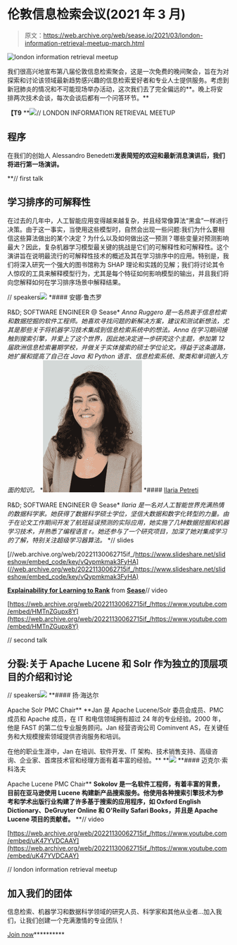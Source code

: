 # 伦敦信息检索会议(2021 年 3 月)

> 原文：<https://web.archive.org/web/sease.io/2021/03/london-information-retrieval-meetup-march.html>

![london information retrieval meetup](img/e2353c60f90ec9bbbf11901434a0b54a.png)

我们很高兴地宣布第八届伦敦信息检索聚会，这是一次免费的晚间聚会，旨在为对探索和讨论该领域最新趋势感兴趣的信息检索爱好者和专业人士提供服务。考虑到新冠肺炎的情况和不可能现场举办活动，这次我们去了完全偏远的**。晚上将安排两次技术会谈，每次会谈后都有一个问答环节。**

 **【T9** **![](img/5f2d48f4a32070e7806d0afa5c9c794e.png)// LONDON INFORMATION RETRIEVAL MEETUP

## 程序

在我们的创始人 Alessandro Benedetti[](https://web.archive.org/web/20221130062715/https://sease.io/alessandro-benedetti)**发表简短的欢迎和最新消息演讲后，我们将进行第一场演讲。**

**// first talk

## 学习排序的可解释性

在过去的几年中，人工智能应用变得越来越复杂，并且经常像算法“黑盒”一样进行决策。由于这一事实，当使用这些模型时，自然会出现一些问题:我们为什么要相信这些算法做出的某个决定？为什么以及如何做出这一预测？哪些变量对预测影响最大？因此，复杂机器学习模型最关键的挑战是它们的可解释性和可解释性。这个演讲旨在说明最流行的可解释性技术的概述及其在学习排序中的应用。特别是，我们将深入研究一个强大的图书馆称为 SHAP 理论和实践的见解；我们将讨论其令人惊叹的工具来解释模型行为，尤其是每个特征如何影响模型的输出，并且我们将向您解释如何在学习排序场景中解释结果。

// speakers![](img/9f968e52b63bf03dd7ed9ec2455700f1.png)[](https://web.archive.org/web/20221130062715/https://www.linkedin.com/in/anna-ruggero-482902153/) *#### 安娜·鲁杰罗

R&D; SOFTWARE ENGINEER @ Sease* *Anna Ruggero 是一名热衷于信息检索和数据挖掘的软件工程师。她喜欢寻找问题的新解决方案，建议和测试新想法，尤其是那些关于将机器学习技术集成到信息检索系统中的想法。Anna 在学习期间接触到搜索引擎，并爱上了这个世界，因此她决定进一步研究这个主题，参加第 12 届欧洲信息检索暑期学校，并做关于实体搜索的硕士学位论文。得益于这条道路，她扩展和提高了自己在 Java 和 Python 语言、信息检索系统、聚类和单词嵌入方面的知识。* *![](img/e7a77242be077b02f66be4092d1368c2.png)[](https://web.archive.org/web/20221130062715/https://www.linkedin.com/in/ilaria-petreti-422119104/) *#### [Ilaria Petreti](https://web.archive.org/web/20221130062715/https://sease.io/ilaria-petreti)

R&D; SOFTWARE ENGINEER @ Sease*  *Ilaria 是一名对人工智能世界充满热情的数据科学家。她获得了数据科学硕士学位，坚信大数据和数字化转型的力量。由于在论文工作期间开发了航班延误预测的实际应用，她实施了几种数据挖掘和机器学习技术，并熟悉了编程语言 r。她还参与了一个研究项目，加深了她对集成学习的了解，特别关注超级学习器算法。* *// slides

[//web.archive.org/web/20221130062715if_/https://www.slideshare.net/slideshow/embed_code/key/vQypmkmak3FyHA](//web.archive.org/web/20221130062715if_/https://www.slideshare.net/slideshow/embed_code/key/vQypmkmak3FyHA)

**[Explainability for Learning to Rank](//web.archive.org/web/20221130062715/https://www.slideshare.net/SeaseLtd/explainability-for-learning-to-rank "Explainability for Learning to Rank")** from **[Sease](https://web.archive.org/web/20221130062715/https://www.slideshare.net/SeaseLtd)**// video

[https://web.archive.org/web/20221130062715if_/https://www.youtube.com/embed/HMTnZGupx8Y](https://web.archive.org/web/20221130062715if_/https://www.youtube.com/embed/HMTnZGupx8Y)

// second talk

## 分裂:关于 Apache Lucene 和 Solr 作为独立的顶层项目的介绍和讨论

// speakers![](img/aef94870e238334a1c1b29c4447de28c.png)[](https://web.archive.org/web/20221130062715/https://twitter.com/cominvent)*[](https://web.archive.org/web/20221130062715/https://www.linkedin.com/in/janhoy/)* **#### 扬·海达尔

Apache Solr PMC Chair** **Jan 是 Apache Lucene/Solr 委员会成员、PMC 成员和 Apache 成员，在 IT 和电信领域拥有超过 24 年的专业经验。2000 年，他是 FAST 的第二位专业服务顾问。Jan 经营咨询公司 Cominvent AS，在关键任务和大规模搜索领域提供咨询服务和培训。

在他的职业生涯中，Jan 在培训、软件开发、IT 架构、技术销售支持、高级咨询、企业家、首席技术官和经理方面有着丰富的经验。** **![](img/faba919fc5583337b5189a1e80d5e4b9.png)[](https://web.archive.org/web/20221130062715/https://twitter.com/msokolov)*[](https://web.archive.org/web/20221130062715/https://www.linkedin.com/in/mikesokolov/)* **#### 迈克尔·索科洛夫

Apache Lucene PMC Chair** **Sokolov 是一名软件工程师，有着丰富的背景，目前在亚马逊使用 Lucene 构建新产品搜索服务。他使用各种搜索引擎技术为参考和学术出版行业构建了许多基于搜索的应用程序，如 Oxford English Dictionary、DeGruyter Online 和 O'Reilly Safari Books，并且是 Apache Lucene 项目的贡献者。** **// video

[https://web.archive.org/web/20221130062715if_/https://www.youtube.com/embed/uK47YVDCAAY](https://web.archive.org/web/20221130062715if_/https://www.youtube.com/embed/uK47YVDCAAY)

// london information retrieval meetup

## 加入我们的团体

信息检索、机器学习和数据科学领域的研究人员、科学家和其他从业者…加入我们，让我们创建一个充满激情的专业团队！

[Join now](https://web.archive.org/web/20221130062715/https://www.meetup.com/London-Information-Retrieval-Meetup-Group)**********